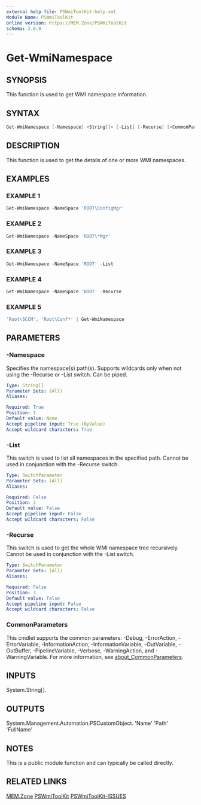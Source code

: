 ```yaml
---
external help file: PSWmiToolKit-help.xml
Module Name: PSWmiToolKit
online version: https://MEM.Zone/PSWmiToolKit
schema: 2.0.0
---
```


# Get-WmiNamespace

## SYNOPSIS

This function is used to get WMI namespace information.

## SYNTAX

```powershell
Get-WmiNamespace [-Namespace] <String[]> [-List] [-Recurse] [<CommonParameters>]
```

## DESCRIPTION

This function is used to get the details of one or more WMI namespaces.

## EXAMPLES

### EXAMPLE 1

```powershell
Get-WmiNamespace -NameSpace 'ROOT\ConfigMgr'
```

### EXAMPLE 2

```powershell
Get-WmiNamespace -NameSpace 'ROOT\*Mgr'
```

### EXAMPLE 3

```powershell
Get-WmiNamespace -NameSpace 'ROOT' -List
```

### EXAMPLE 4

```powershell
Get-WmiNamespace -NameSpace 'ROOT' -Recurse
```

### EXAMPLE 5

```powershell
'Root\SCCM', 'Root\Conf*' | Get-WmiNamespace
```

## PARAMETERS

### -Namespace

Specifies the namespace(s) path(s).
Supports wildcards only when not using the -Recurse or -List switch.
Can be piped.

```yaml
Type: String[]
Parameter Sets: (All)
Aliases:

Required: True
Position: 1
Default value: None
Accept pipeline input: True (ByValue)
Accept wildcard characters: True
```

### -List

This switch is used to list all namespaces in the specified path.
Cannot be used in conjunction with the -Recurse switch.

```yaml
Type: SwitchParameter
Parameter Sets: (All)
Aliases:

Required: False
Position: 2
Default value: False
Accept pipeline input: False
Accept wildcard characters: False
```

### -Recurse

This switch is used to get the whole WMI namespace tree recursively.
Cannot be used in conjunction with the -List switch.

```yaml
Type: SwitchParameter
Parameter Sets: (All)
Aliases:

Required: False
Position: 3
Default value: False
Accept pipeline input: False
Accept wildcard characters: False
```

### CommonParameters

This cmdlet supports the common parameters: -Debug, -ErrorAction, -ErrorVariable, -InformationAction, -InformationVariable, -OutVariable, -OutBuffer, -PipelineVariable, -Verbose, -WarningAction, and -WarningVariable.
For more information, see [about_CommonParameters](http://go.microsoft.com/fwlink/?LinkID=113216).

## INPUTS

System.String[].

## OUTPUTS

System.Management.Automation.PSCustomObject.
'Name'
'Path'
'FullName'

## NOTES

This is a public module function and can typically be called directly.

## RELATED LINKS

[MEM.Zone](https://MEM.Zone)
[PSWmiToolKit](https://MEM.Zone/PSWmiToolKit)
[PSWmiToolKit-ISSUES](https://MEM.Zone/PSWmiToolKit-ISSUES)
